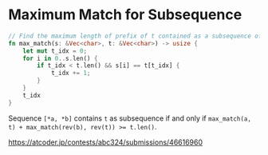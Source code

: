 # Maximum Match for Subsequence

```rust
// Find the maximum length of prefix of t contained as a subsequence of s
fn max_match(s: &Vec<char>, t: &Vec<char>) -> usize {
    let mut t_idx = 0;
    for i in 0..s.len() {
        if t_idx < t.len() && s[i] == t[t_idx] {
            t_idx += 1;
        }
    }
    t_idx
}
```

Sequence `[*a, *b]` contains `t` as subsequence if and only if `max_match(a, t) + max_match(rev(b), rev(t)) >= t.len()`.

<https://atcoder.jp/contests/abc324/submissions/46616960>